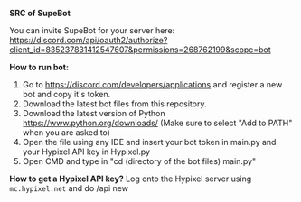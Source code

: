 **SRC of SupeBot**

You can invite SupeBot for your server here: https://discord.com/api/oauth2/authorize?client_id=835237831412547607&permissions=268762199&scope=bot


**How to run bot:**

1. Go to https://discord.com/developers/applications and register a new bot and copy it's token.
2. Download the latest bot files from this repository.
3. Download the latest version of Python https://www.python.org/downloads/ (Make sure to select "Add to PATH" when you are asked to)
4. Open the file using any IDE and insert your bot token in main.py and your Hypixel API key in Hypixel.py
5. Open CMD and type in "cd (directory of the bot files) main.py"

**How to get a Hypixel API key?**
Log onto the Hypixel server using ```mc.hypixel.net``` and do /api new
